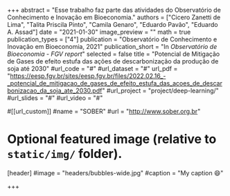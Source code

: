 +++
abstract = "Esse trabalho faz parte das atividades do Observatório de Conhecimento e Inovação em Bioeconomia."
authors = ["Cicero Zanetti de Lima", "Talita Priscila Pinto", "Camila Genaro", "Eduardo Pavão", "Eduardo A. Assad"]
date = "2021-01-30"
image_preview = ""
math = true
publication_types = ["4"]
publication = "Observatório de Conhecimento e Inovação em Bioeconomia, 2021"
publication_short = "In *Observatório de Bioeconomia - FGV report*"
selected = false
title = "Potencial de Mitigação de Gases de efeito estufa das ações de descarbonização da produção de soja até 2030"
#url_code = "#"
#url_dataset = "#"
url_pdf = "https://eesp.fgv.br/sites/eesp.fgv.br/files/2022.02.16_-_potencial_de_mitigacao_de_gases_de_efeito_estufa_das_acoes_de_descarbonizacao_da_soja_ate_2030.pdf"
#url_project = "project/deep-learning/"
#url_slides = "#"
#url_video = "#"

#[[url_custom]]
#name = "SOBER"
#url = "http://www.sober.org.br"

# Optional featured image (relative to `static/img/` folder).
[header]
#image = "headers/bubbles-wide.jpg"
#caption = "My caption :smile:"

+++
